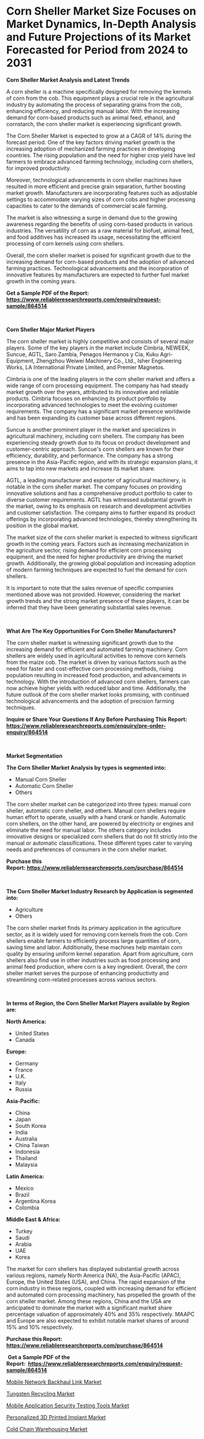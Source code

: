 <p><h1>Corn Sheller Market Size Focuses on Market Dynamics, In-Depth Analysis and Future Projections of its Market Forecasted for Period from 2024 to 2031</h1></p><p><strong>Corn Sheller Market Analysis and Latest Trends</strong></p>
<p><p>A corn sheller is a machine specifically designed for removing the kernels of corn from the cob. This equipment plays a crucial role in the agricultural industry by automating the process of separating grains from the cob, enhancing efficiency, and reducing manual labor. With the increasing demand for corn-based products such as animal feed, ethanol, and cornstarch, the corn sheller market is experiencing significant growth.</p><p>The Corn Sheller Market is expected to grow at a CAGR of 14% during the forecast period. One of the key factors driving market growth is the increasing adoption of mechanized farming practices in developing countries. The rising population and the need for higher crop yield have led farmers to embrace advanced farming technology, including corn shellers, for improved productivity.</p><p>Moreover, technological advancements in corn sheller machines have resulted in more efficient and precise grain separation, further boosting market growth. Manufacturers are incorporating features such as adjustable settings to accommodate varying sizes of corn cobs and higher processing capacities to cater to the demands of commercial scale farming.</p><p>The market is also witnessing a surge in demand due to the growing awareness regarding the benefits of using corn-based products in various industries. The versatility of corn as a raw material for biofuel, animal feed, and food additives has increased its usage, necessitating the efficient processing of corn kernels using corn shellers.</p><p>Overall, the corn sheller market is poised for significant growth due to the increasing demand for corn-based products and the adoption of advanced farming practices. Technological advancements and the incorporation of innovative features by manufacturers are expected to further fuel market growth in the coming years.</p></p>
<p><strong>Get a Sample PDF of the Report:&nbsp; <a href="https://www.reliableresearchreports.com/enquiry/request-sample/864514">https://www.reliableresearchreports.com/enquiry/request-sample/864514</a></strong></p>
<p>&nbsp;</p>
<p><strong>Corn Sheller Major Market Players</strong></p>
<p><p>The corn sheller market is highly competitive and consists of several major players. Some of the key players in the market include Cimbria, NEWEEK, Suncue, AGTL, Saro Zambia, Penagos Hermanos y Cia, Kuku Agri-Equipment, Zhengzhou Weiwei Machinery Co., Ltd., Isher Engineering Works, LA International Private Limited, and Premier Magnetos.</p><p>Cimbria is one of the leading players in the corn sheller market and offers a wide range of corn processing equipment. The company has had steady market growth over the years, attributed to its innovative and reliable products. Cimbria focuses on enhancing its product portfolio by incorporating advanced technologies to meet the evolving customer requirements. The company has a significant market presence worldwide and has been expanding its customer base across different regions.</p><p>Suncue is another prominent player in the market and specializes in agricultural machinery, including corn shellers. The company has been experiencing steady growth due to its focus on product development and customer-centric approach. Suncue's corn shellers are known for their efficiency, durability, and performance. The company has a strong presence in the Asia-Pacific region, and with its strategic expansion plans, it aims to tap into new markets and increase its market share.</p><p>AGTL, a leading manufacturer and exporter of agricultural machinery, is notable in the corn sheller market. The company focuses on providing innovative solutions and has a comprehensive product portfolio to cater to diverse customer requirements. AGTL has witnessed substantial growth in the market, owing to its emphasis on research and development activities and customer satisfaction. The company aims to further expand its product offerings by incorporating advanced technologies, thereby strengthening its position in the global market.</p><p>The market size of the corn sheller market is expected to witness significant growth in the coming years. Factors such as increasing mechanization in the agriculture sector, rising demand for efficient corn processing equipment, and the need for higher productivity are driving the market growth. Additionally, the growing global population and increasing adoption of modern farming techniques are expected to fuel the demand for corn shellers.</p><p>It is important to note that the sales revenue of specific companies mentioned above was not provided. However, considering the market growth trends and the strong market presence of these players, it can be inferred that they have been generating substantial sales revenue.</p></p>
<p>&nbsp;</p>
<p><strong>What Are The Key Opportunities For Corn Sheller Manufacturers?</strong></p>
<p><p>The corn sheller market is witnessing significant growth due to the increasing demand for efficient and automated farming machinery. Corn shellers are widely used in agricultural activities to remove corn kernels from the maize cob. The market is driven by various factors such as the need for faster and cost-effective corn processing methods, rising population resulting in increased food production, and advancements in technology. With the introduction of advanced corn shellers, farmers can now achieve higher yields with reduced labor and time. Additionally, the future outlook of the corn sheller market looks promising, with continued technological advancements and the adoption of precision farming techniques.</p></p>
<p><strong>Inquire or Share Your Questions If Any Before Purchasing This Report: <a href="https://www.reliableresearchreports.com/enquiry/pre-order-enquiry/864514">https://www.reliableresearchreports.com/enquiry/pre-order-enquiry/864514</a></strong></p>
<p>&nbsp;</p>
<p><strong>Market Segmentation</strong></p>
<p><strong>The Corn Sheller Market Analysis by types is segmented into:</strong></p>
<p><ul><li>Manual Corn Sheller</li><li>Automatic Corn Sheller</li><li>Others</li></ul></p>
<p><p>The corn sheller market can be categorized into three types: manual corn sheller, automatic corn sheller, and others. Manual corn shellers require human effort to operate, usually with a hand crank or handle. Automatic corn shellers, on the other hand, are powered by electricity or engines and eliminate the need for manual labor. The others category includes innovative designs or specialized corn shellers that do not fit strictly into the manual or automatic classifications. These different types cater to varying needs and preferences of consumers in the corn sheller market.</p></p>
<p><strong>Purchase this Report:&nbsp;<a href="https://www.reliableresearchreports.com/purchase/864514">https://www.reliableresearchreports.com/purchase/864514</a></strong></p>
<p>&nbsp;</p>
<p><strong>The Corn Sheller Market Industry Research by Application is segmented into:</strong></p>
<p><ul><li>Agriculture</li><li>Others</li></ul></p>
<p><p>The corn sheller market finds its primary application in the agriculture sector, as it is widely used for removing corn kernels from the cob. Corn shellers enable farmers to efficiently process large quantities of corn, saving time and labor. Additionally, these machines help maintain corn quality by ensuring uniform kernel separation. Apart from agriculture, corn shellers also find use in other industries such as food processing and animal feed production, where corn is a key ingredient. Overall, the corn sheller market serves the purpose of enhancing productivity and streamlining corn-related processes across various sectors.</p></p>
<p>&nbsp;</p>
<p><strong>In terms of Region, the Corn Sheller Market Players available by Region are:</strong></p>
<p>
    <p> <strong> North America: </strong>
        <ul>
            <li>United States</li>
            <li>Canada</li>
        </ul>
        </p> 
    <p> <strong> Europe: </strong>
        <ul>
            <li>Germany</li>
            <li>France</li>
            <li>U.K.</li>
            <li>Italy</li>
            <li>Russia</li>
        </ul>
        </p> 
    <p> <strong> Asia-Pacific: </strong>
        <ul>
            <li>China</li>
            <li>Japan</li>
            <li>South Korea</li>
            <li>India</li>
            <li>Australia</li>
            <li>China Taiwan</li>
            <li>Indonesia</li>
            <li>Thailand</li>
            <li>Malaysia</li>
        </ul>
        </p> 
    <p> <strong> Latin America: </strong>
        <ul>
            <li>Mexico</li>
            <li>Brazil</li>
            <li>Argentina Korea</li>
            <li>Colombia</li>
        </ul>
        </p> 
    <p> <strong> Middle East & Africa: </strong>
        <ul>
            <li>Turkey</li>
            <li>Saudi</li>
            <li>Arabia</li>
            <li>UAE</li>
            <li>Korea</li>
        </ul>
    </p>
    </p>
<p><p>The market for corn shellers has displayed substantial growth across various regions, namely North America (NA), the Asia-Pacific (APAC), Europe, the United States (USA), and China. The rapid expansion of the corn industry in these regions, coupled with increasing demand for efficient and automated corn processing machinery, has propelled the growth of the corn sheller market. Among these regions, China and the USA are anticipated to dominate the market with a significant market share percentage valuation of approximately 40% and 35% respectively. MAAPC and Europe are also expected to exhibit notable market shares of around 15% and 10% respectively.</p></p>
<p><strong>Purchase this Report: <a href="https://www.reliableresearchreports.com/purchase/864514">https://www.reliableresearchreports.com/purchase/864514</a></strong></p>
<p>&nbsp;<strong>Get a Sample PDF of the Report:&nbsp;&nbsp;<a href="https://www.reliableresearchreports.com/enquiry/request-sample/864514">https://www.reliableresearchreports.com/enquiry/request-sample/864514</a></strong></p>
<p><strong></strong></p>
<p><p><a href="https://issuu.com/reportprime-2/docs/mobile-network-backhaul-link-market-size-2030.pptx">Mobile Network Backhaul Link Market</a></p><p><a href="https://medium.com/@cletaturner879789/tungsten-recycling-market-outlook-industry-overview-and-forecast-2023-to-2030-5116f6239477">Tungsten Recycling Market</a></p><p><a href="https://medium.com/@cletaturner879789/mobile-application-security-testing-tools-market-analysis-and-sze-forecasted-for-period-from-2023-fe28132619dd">Mobile Application Security Testing Tools Market</a></p><p><a href="https://issuu.com/reportprime-2/docs/personalized-3d-printed-implant-market-size-2030.p">Personalized 3D Printed Implant Market</a></p><p><a href="https://medium.com/@cletaturner879789/cold-chain-warehousing-market-competitive-analysis-market-trends-and-forecast-to-2030-a234574840f5">Cold Chain Warehousing Market</a></p></p>